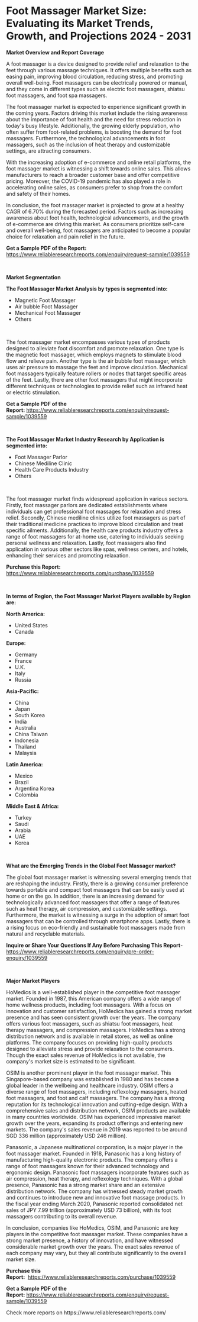 <p><h1>Foot Massager Market Size: Evaluating its Market Trends, Growth, and Projections 2024 - 2031</h1></p><p><strong>Market Overview and Report Coverage</strong></p>
<p><p>A foot massager is a device designed to provide relief and relaxation to the feet through various massage techniques. It offers multiple benefits such as easing pain, improving blood circulation, reducing stress, and promoting overall well-being. Foot massagers can be electrically powered or manual, and they come in different types such as electric foot massagers, shiatsu foot massagers, and foot spa massagers.</p><p>The foot massager market is expected to experience significant growth in the coming years. Factors driving this market include the rising awareness about the importance of foot health and the need for stress reduction in today's busy lifestyle. Additionally, the growing elderly population, who often suffer from foot-related problems, is boosting the demand for foot massagers. Furthermore, the technological advancements in foot massagers, such as the inclusion of heat therapy and customizable settings, are attracting consumers.</p><p>With the increasing adoption of e-commerce and online retail platforms, the foot massager market is witnessing a shift towards online sales. This allows manufacturers to reach a broader customer base and offer competitive pricing. Moreover, the COVID-19 pandemic has also played a role in accelerating online sales, as consumers prefer to shop from the comfort and safety of their homes.</p><p>In conclusion, the foot massager market is projected to grow at a healthy CAGR of 6.70% during the forecasted period. Factors such as increasing awareness about foot health, technological advancements, and the growth of e-commerce are driving this market. As consumers prioritize self-care and overall well-being, foot massagers are anticipated to become a popular choice for relaxation and pain relief in the future.</p></p>
<p><strong>Get a Sample PDF of the Report:</strong> <a href="https://www.reliableresearchreports.com/enquiry/request-sample/1039559">https://www.reliableresearchreports.com/enquiry/request-sample/1039559</a></p>
<p>&nbsp;</p>
<p><strong>Market Segmentation</strong></p>
<p><strong>The Foot Massager Market Analysis by types is segmented into:</strong></p>
<p><ul><li>Magnetic Foot Massager</li><li>Air bubble Foot Massager</li><li>Mechanical Foot Massager</li><li>Others</li></ul></p>
<p>&nbsp;</p>
<p><p>The foot massager market encompasses various types of products designed to alleviate foot discomfort and promote relaxation. One type is the magnetic foot massager, which employs magnets to stimulate blood flow and relieve pain. Another type is the air bubble foot massager, which uses air pressure to massage the feet and improve circulation. Mechanical foot massagers typically feature rollers or nodes that target specific areas of the feet. Lastly, there are other foot massagers that might incorporate different techniques or technologies to provide relief such as infrared heat or electric stimulation.</p></p>
<p><strong>Get a Sample PDF of the Report:</strong>&nbsp;<a href="https://www.reliableresearchreports.com/enquiry/request-sample/1039559">https://www.reliableresearchreports.com/enquiry/request-sample/1039559</a></p>
<p>&nbsp;</p>
<p><strong>The Foot Massager Market Industry Research by Application is segmented into:</strong></p>
<p><ul><li>Foot Massager Parlor</li><li>Chinese Mediline Clinic</li><li>Health Care Products Industry</li><li>Others</li></ul></p>
<p>&nbsp;</p>
<p><p>The foot massager market finds widespread application in various sectors. Firstly, foot massager parlors are dedicated establishments where individuals can get professional foot massages for relaxation and stress relief. Secondly, Chinese mediline clinics utilize foot massagers as part of their traditional medicine practices to improve blood circulation and treat specific ailments. Additionally, the health care products industry offers a range of foot massagers for at-home use, catering to individuals seeking personal wellness and relaxation. Lastly, foot massagers also find application in various other sectors like spas, wellness centers, and hotels, enhancing their services and promoting relaxation.</p></p>
<p><strong>Purchase this Report:</strong>&nbsp; <a href="https://www.reliableresearchreports.com/purchase/1039559">https://www.reliableresearchreports.com/purchase/1039559</a></p>
<p>&nbsp;</p>
<p><strong>In terms of Region, the Foot Massager Market Players available by Region are:</strong></p>
<p>
    <p> <strong> North America: </strong>
        <ul>
            <li>United States</li>
            <li>Canada</li>
        </ul>
        </p> 
    <p> <strong> Europe: </strong>
        <ul>
            <li>Germany</li>
            <li>France</li>
            <li>U.K.</li>
            <li>Italy</li>
            <li>Russia</li>
        </ul>
        </p> 
    <p> <strong> Asia-Pacific: </strong>
        <ul>
            <li>China</li>
            <li>Japan</li>
            <li>South Korea</li>
            <li>India</li>
            <li>Australia</li>
            <li>China Taiwan</li>
            <li>Indonesia</li>
            <li>Thailand</li>
            <li>Malaysia</li>
        </ul>
        </p> 
    <p> <strong> Latin America: </strong>
        <ul>
            <li>Mexico</li>
            <li>Brazil</li>
            <li>Argentina Korea</li>
            <li>Colombia</li>
        </ul>
        </p> 
    <p> <strong> Middle East & Africa: </strong>
        <ul>
            <li>Turkey</li>
            <li>Saudi</li>
            <li>Arabia</li>
            <li>UAE</li>
            <li>Korea</li>
        </ul>
    </p>
    </p>
<p>&nbsp;</p>
<p><strong>What are the Emerging Trends in the Global Foot Massager market?</strong></p>
<p><p>The global foot massager market is witnessing several emerging trends that are reshaping the industry. Firstly, there is a growing consumer preference towards portable and compact foot massagers that can be easily used at home or on the go. In addition, there is an increasing demand for technologically advanced foot massagers that offer a range of features such as heat therapy, air compression, and customizable settings. Furthermore, the market is witnessing a surge in the adoption of smart foot massagers that can be controlled through smartphone apps. Lastly, there is a rising focus on eco-friendly and sustainable foot massagers made from natural and recyclable materials.</p></p>
<p><strong>Inquire or Share Your Questions If Any Before Purchasing This Report</strong>- <a href="https://www.reliableresearchreports.com/enquiry/pre-order-enquiry/1039559">https://www.reliableresearchreports.com/enquiry/pre-order-enquiry/1039559</a></p>
<p>&nbsp;</p>
<p><strong>Major Market Players</strong></p>
<p><p>HoMedics is a well-established player in the competitive foot massager market. Founded in 1987, this American company offers a wide range of home wellness products, including foot massagers. With a focus on innovation and customer satisfaction, HoMedics has gained a strong market presence and has seen consistent growth over the years. The company offers various foot massagers, such as shiatsu foot massagers, heat therapy massagers, and compression massagers. HoMedics has a strong distribution network and is available in retail stores, as well as online platforms. The company focuses on providing high-quality products designed to alleviate stress and provide relaxation to the consumers. Though the exact sales revenue of HoMedics is not available, the company's market size is estimated to be significant.</p><p>OSIM is another prominent player in the foot massager market. This Singapore-based company was established in 1980 and has become a global leader in the wellbeing and healthcare industry. OSIM offers a diverse range of foot massagers, including reflexology massagers, heated foot massagers, and foot and calf massagers. The company has a strong reputation for its technological innovation and cutting-edge design. With a comprehensive sales and distribution network, OSIM products are available in many countries worldwide. OSIM has experienced impressive market growth over the years, expanding its product offerings and entering new markets. The company's sales revenue in 2019 was reported to be around SGD 336 million (approximately USD 246 million).</p><p>Panasonic, a Japanese multinational corporation, is a major player in the foot massager market. Founded in 1918, Panasonic has a long history of manufacturing high-quality electronic products. The company offers a range of foot massagers known for their advanced technology and ergonomic design. Panasonic foot massagers incorporate features such as air compression, heat therapy, and reflexology techniques. With a global presence, Panasonic has a strong market share and an extensive distribution network. The company has witnessed steady market growth and continues to introduce new and innovative foot massage products. In the fiscal year ending March 2020, Panasonic reported consolidated net sales of JPY 7.99 trillion (approximately USD 73 billion), with its foot massagers contributing to its overall revenue.</p><p>In conclusion, companies like HoMedics, OSIM, and Panasonic are key players in the competitive foot massager market. These companies have a strong market presence, a history of innovation, and have witnessed considerable market growth over the years. The exact sales revenue of each company may vary, but they all contribute significantly to the overall market size.</p></p>
<p><strong>Purchase this Report:</strong>&nbsp;&nbsp;<a href="https://www.reliableresearchreports.com/purchase/1039559">https://www.reliableresearchreports.com/purchase/1039559</a></p>
<p></p>
<p><strong>Get a Sample PDF of the Report:</strong>&nbsp;<a href="https://www.reliableresearchreports.com/enquiry/request-sample/1039559">https://www.reliableresearchreports.com/enquiry/request-sample/1039559</a></p>
<p>Check more reports on https://www.reliableresearchreports.com/</p>